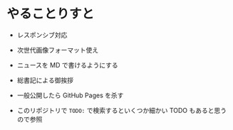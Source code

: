 # やることりすと

- レスポンシブ対応
- 次世代画像フォーマット使え
- ニュースを MD で書けるようにする
- 総書記による御挨拶
- 一般公開したら GitHub Pages を杀す

- このリポジトリで `TODO:` で検索するといくつか細かい TODO もあると思うので参照
